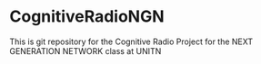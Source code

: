 # CognitiveRadioNGN
This is git repository for the Cognitive Radio Project for the NEXT GENERATION NETWORK class at UNITN
